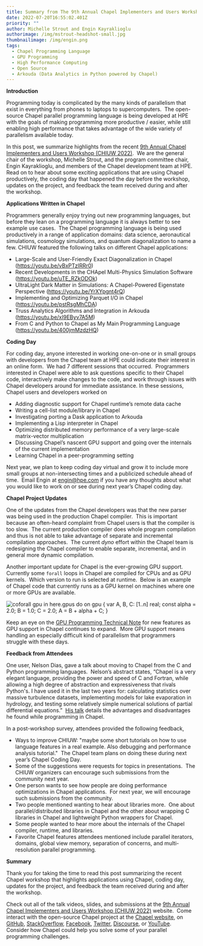 ```yaml
---
title: Summary from The 9th Annual Chapel Implementers and Users Workshop (CHIUW 2022)
date: 2022-07-20T16:55:02.401Z
priority: ""
author: Michelle Strout and Engin Kayraklioglu
authorimage: /img/mstrout-headshot-small.jpg
thumbnailimage: /img/engin.png
tags:
  - Chapel Programming Language
  - GPU Programming
  - High Performance Computing
  - Open Source
  - Arkouda (Data Analytics in Python powered by Chapel)
---
```

**Introduction**

Programming today is complicated by the many kinds of parallelism that exist in everything from phones to laptops to supercomputers.  The open-source Chapel parallel programming language is being developed at HPE with the goals of making programming more productive / easier, while still enabling high performance that takes advantage of the wide variety of parallelism available today.

In this post, we summarize highlights from the recent [9th Annual Chapel Implementers and Users Workshop (CHIUW 2022)](https://chapel-lang.org/CHIUW2022.html).  We are the general chair of the workshop, Michelle Strout, and the program committee chair, Engin Kayraklioglu, and members of the Chapel development team at HPE.  Read on to hear about some exciting applications that are using Chapel productively, the coding day that happened the day before the workshop, updates on the project, and feedback the team received during and after the workshop.

**Applications Written in Chapel**

Programmers generally enjoy trying out new programming languages, but before they lean on a programming language it is always better to see example use cases.  The Chapel programming language is being used productively in a range of application domains: data science, aeronautical simulations, cosmology simulations, and quantum diagonalization to name a few. CHIUW featured the following talks on different Chapel applications:

* Large-Scale and User-Friendly Exact Diagonalization in Chapel (<https://youtu.be/vBxPTzIRRr0>)
* Recent Developments in the CHApel Multi-Physics Simulation Software (<https://youtu.be/uTE_RZkODOk>)
* UltraLight Dark Matter in Simulations: A Chapel-Powered Eigenstate Perspective (<https://youtu.be/YrXYpgnt4rQ>)
* Implementing and Optimizing Parquet I/O in Chapel (<https://youtu.be/pstRsgMhCDA>)
* Truss Analytics Algorithms and Integration in Arkouda (<https://youtu.be/xI9EByv7A5M>)
* From C and Python to Chapel as My Main Programming Language (<https://youtu.be/400jmMzdzHQ>)

**Coding Day**

For coding day, anyone interested in working one-on-one or in small groups with developers from the Chapel team at HPE could indicate their interest in an online form.  We had 7 different sessions that occurred.  Programmers interested in Chapel were able to ask questions specific to their Chapel code, interactively make changes to the code, and work through issues with Chapel developers around for immediate assistance. In these sessions, Chapel users and developers worked on

* Adding diagnostic support for Chapel runtime’s remote data cache
* Writing a cell-list module/library in Chapel
* Investigating porting a Dask application to Arkouda
* Implementing a Lisp interpreter in Chapel
* Optimizing distributed memory performance of a very large-scale matrix-vector multiplication
* Discussing Chapel’s nascent GPU support and going over the internals of the current implementation
* Learning Chapel in a peer-programming setting

Next year, we plan to keep coding day virtual and grow it to include more small groups at non-intersecting times and a publicized schedule ahead of time.  Email Engin at [engin@hpe.com](mailto:engin@hpe.com) if you have any thoughts about what you would like to work on or see during next year’s Chapel coding day.

**Chapel Project Updates**

One of the updates from the Chapel developers was that the new parser was being used in the production Chapel compiler.  This is important because an often-heard complaint from Chapel users is that the compiler is too slow.  The current production compiler does whole program compilation and thus is not able to take advantage of separate and incremental compilation approaches.  The current *dyno* effort within the Chapel team is redesigning the Chapel compiler to enable separate, incremental, and in general more dynamic compilation.

Another important update for Chapel is the ever-growing GPU support.  Currently some `forall` loops in Chapel are compiled for CPUs and as GPU kernels.  Which version to run is selected at runtime.  Below is an example of Chapel code that currently runs as a GPU kernel on machines where one or more GPUs are available.

![coforall gpu in here.gpus do on gpu { var A, B, C: [1..n] real; const alpha = 2.0; B = 1.0; C = 2.0; A = B + alpha + C; }](/img/chiuw22-gpu-code-example.jpg "Chapel Code that is offloaded to all the gpus on a locale/node.")

Keep an eye on the [GPU Programming Technical Note](https://chapel-lang.org/docs/technotes/gpu.html) for new features as GPU support in Chapel continues to expand.  More GPU support means handling an especially difficult kind of parallelism that programmers struggle with these days.

**Feedback from Attendees**

One user, Nelson Dias, gave a talk about moving to Chapel from the C and Python programming languages.  Nelson’s abstract states, “Chapel is a very elegant language, providing the power and speed of C and Fortran, while allowing a high degree of abstraction and expressiveness that rivals Python's. I have used it in the last two years for: calculating statistics over massive turbulence datasets, implementing models for lake evaporation in hydrology, and testing some relatively simple numerical solutions of partial differential equations.”  [His talk](https://youtu.be/400jmMzdzHQ) details the advantages and disadvantages he found while programming in Chapel.

In a post-workshop survey, attendees provided the following feedback,

* Ways to improve CHIUW: "maybe some short tutorials on how to use language features in a real example. Also debugging and performance analysis tutorial."  The Chapel team plans on doing these during next year’s Chapel Coding Day.
* Some of the suggestions were requests for topics in presentations.  The CHIUW organizers can encourage such submissions from the community next year.
* One person wants to see how people are doing performance optimizations in Chapel applications.  For next year, we will encourage such submissions from the community.
* Two people mentioned wanting to hear about libraries more.  One about parallel/distributed libraries in Chapel and the other about wrapping C libraries in Chapel and lightweight Python wrappers for Chapel.
* Some people wanted to hear more about the internals of the Chapel compiler, runtime, and libraries.
* Favorite Chapel features attendees mentioned include parallel iterators, domains, global view memory, separation of concerns, and multi-resolution parallel programming.

**Summary**

Thank you for taking the time to read this post summarizing the recent Chapel workshop that highlights applications using Chapel, coding day, updates for the project, and feedback the team received during and after the workshop.

Check out all of the talk videos, slides, and submissions at the [9th Annual Chapel Implementers and Users Workshop (CHIUW 2022)](https://chapel-lang.org/CHIUW2022.html) website.  Come interact with the open-source Chapel project at the [Chapel website](https://chapel-lang.org/), on [GitHub](https://github.com/chapel-lang/), [StackOverflow](https://stackoverflow.com/questions/tagged/chapel), [Facebook](https://www.facebook.com/ChapelLanguage), [Twitter](https://twitter.com/ChapelLanguage), [Discourse](https://chapel.discourse.group/), or [YouTube](https://www.youtube.com/c/ChapelParallelProgrammingLanguage).  Consider how Chapel could help you solve some of your parallel programming challenges.